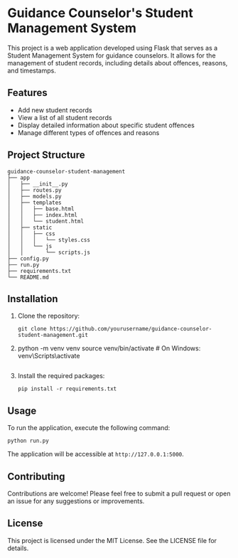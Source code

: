 # Guidance Counselor's Student Management System

This project is a web application developed using Flask that serves as a Student Management System for guidance counselors. It allows for the management of student records, including details about offences, reasons, and timestamps.

## Features

- Add new student records
- View a list of all student records
- Display detailed information about specific student offences
- Manage different types of offences and reasons

## Project Structure

```
guidance-counselor-student-management
├── app
│   ├── __init__.py
│   ├── routes.py
│   ├── models.py
│   ├── templates
│   │   ├── base.html
│   │   ├── index.html
│   │   └── student.html
│   ├── static
│   │   ├── css
│   │   │   └── styles.css
│   │   └── js
│   │       └── scripts.js
├── config.py
├── run.py
├── requirements.txt
└── README.md
```

## Installation

1. Clone the repository:
   ```
   git clone https://github.com/yourusername/guidance-counselor-student-management.git
   ```
2. python -m venv venv
   source venv/bin/activate  # On Windows: venv\Scripts\activate
   ```
3. Install the required packages:
   ```
   pip install -r requirements.txt
   ```

## Usage

To run the application, execute the following command:
```
python run.py
```

The application will be accessible at `http://127.0.0.1:5000`.

## Contributing

Contributions are welcome! Please feel free to submit a pull request or open an issue for any suggestions or improvements.

## License

This project is licensed under the MIT License. See the LICENSE file for details.